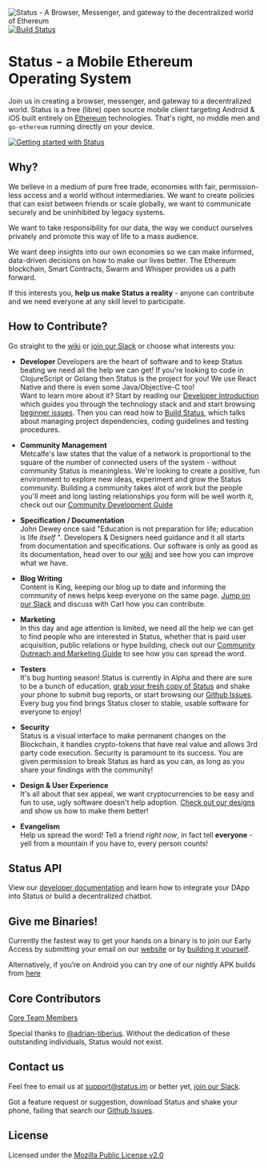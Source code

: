 ![Status - A Browser, Messenger, and gateway to the decentralized world of Ethereum](https://status.im/img/status-github-banner@2x.png?v=1.1 "Status - A Browser, Messenger, and gateway to the decentralised world of Ethereum")
[![Build Status](https://saucelabs.com/buildstatus/jarrad-status)](https://saucelabs.com/beta/builds/50ccf11ec1a44d88b6eb989929e5789f)

# Status - a Mobile Ethereum Operating System

Join us in creating a browser, messenger, and gateway to a decentralized world. Status is a free (libre) open source mobile client targeting Android & iOS built entirely on [Ethereum](https://ethereum.org/) technologies. That's right, no middle men and `go-ethereum` running directly on your device.

[![Getting started with Status](https://i.imgur.com/C0aZZEL.jpg)](https://www.youtube.com/watch?v=oDCSEmS9c3o "Getting started with Status")


## Why?

We believe in a medium of pure free trade, economies with fair, permission-less access and a world without intermediaries. We want to create policies that can exist between friends or scale globally, we want to communicate securely and be uninhibited by legacy systems.   

We want to take responsibility for our data, the way we conduct ourselves privately and promote this way of life to a mass audience.

We want deep insights into our own economies so we can make informed, data-driven decisions on how to make our lives better. The Ethereum blockchain, Smart Contracts, Swarm and Whisper provides us a path forward.  

If this interests you, **help us make Status a reality** - anyone can contribute and we need everyone at any skill level to participate.

## How to Contribute?

Go straight to the [wiki](https://wiki.status.im) or [join our Slack](http://slack.status.im) or choose what interests you:

- **Developer**
Developers are the heart of software and to keep Status beating we need all the help we can get! If you're looking to code in ClojureScript or Golang then Status is the project for you! We use React Native and there is even some Java/Objective-C too!  
Want to learn more about it? Start by reading our [Developer Introduction](http://wiki.status.im/contributing/development/introduction/) which guides you through the technology stack and and start browsing [beginner issues](https://github.com/status-im/status-react/issues?q=is%3Aopen+is%3Aissue+label%3Abeginner). Then you can read how to [Build Status](http://wiki.status.im/contributing/development/building-status/), which talks about managing project dependencies, coding guidelines and testing procedures.  

- **Community Management**  
Metcalfe's law states that the value of a network is proportional to the square of the number of connected users of the system - without community Status is meaningless. We're looking to create a positive, fun environment to explore new ideas, experiment and grow the Status community. Building a community takes alot of work but the people you'll meet and long lasting relationships you form will be well worth it, check out our [Community Development Guide](https://wiki.status.im/community/how-to-grow-our-community/)

- **Specification / Documentation**  
John Dewey once said "Education is not preparation for life; education is life *itself* ". Developers & Designers need guidance and it all starts from documentation and specifications. Our software is only as good as its documentation, head over to our [wiki](https://wiki.status.im) and see how you can improve what we have.

- **Blog Writing**  
Content is King, keeping our blog up to date and informing the community of news helps keep everyone on the same page. [Jump on our Slack](http://slack.status.im) and discuss with Carl how you can contribute.

- **Marketing**  
In this day and age attention is limited, we need all the help we can get to find people who are interested in Status, whether that is paid user acquisition, public relations or hype building, check out our [Community Outreach and Marketing Guide](http://wiki.status.im/contributing/outreach/) to see how you can spread the word.

- **Testers**  
It's bug hunting season! Status is currently in Alpha and there are sure to be a bunch of education, [grab your fresh copy of Status](http://wiki.status.im/contributing/development/building-status/) and shake your phone to submit bug reports, or start browsing our [Github Issues](http://github.com/status-im/status-react/issues). Every bug you find brings Status closer to stable, usable software for everyone to enjoy!

- **Security**  
Status is a visual interface to make permanent changes on the Blockchain, it handles crypto-tokens that have real value and allows 3rd party code execution. Security is paramount to its success. You are given permission to break Status as hard as you can, as long as you share your findings with the community!

- **Design & User Experience**  
It's all about that sex appeal, we want cryptocurrencies to be easy and fun to use, ugly software doesn't help adoption. [Check out our designs](http://wiki.status.im/contributing/design-guidelines/) and show us how to make them better!

- **Evangelism**  
Help us spread the word! Tell a friend *right now*, in fact tell **everyone** - yell from a mountain if you have to, every person counts!

## Status API 
View our [developer documentation](https://docs.status.im/) and learn how to integrate your DApp into Status or build a decentralized chatbot.

## Give me Binaries!

Currently the fastest way to get your hands on a binary is to join our Early Access by submitting your email on our [website](https://status.im) or by [building it yourself](https://wiki.status.im/contributing/development/building-status/).

Alternatively, if you’re on Android you can try one of our nightly APK builds from [here](http://artifacts.status.im:8081/artifactory/nightlies-local/)

## Core Contributors

[Core Team Members](https://github.com/orgs/status-im/people)

Special thanks to [@adrian-tiberius](https://github.com/adrian-tiberius).
Without the dedication of these outstanding individuals, Status would not exist.

## Contact us

Feel free to email us at [support@status.im](mailto:support@status.im) or better yet, [join our Slack](http://slack.status.im).

Got a feature request or suggestion, download Status and shake your phone, failing that search our [Github Issues](http://github.com/status-im/status-react/issues).

## License

Licensed under the [Mozilla Public License v2.0](https://github.com/status-im/status-react/blob/develop/LICENSE.md)
